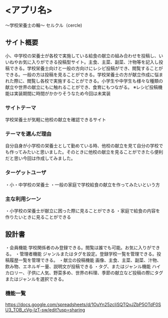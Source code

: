 # <アプリ名>
〜学校栄養士の輪〜
セルクル（cercle)

## サイト概要
小、中学校の栄養士が各校で実施している給食の献立の組み合わせを投稿し、いいねやお気に入りができる投稿型サイト。主食、主菜、副菜、汁物等を記入し投稿できる。学校栄養士向けと一般の方向けにレシピ投稿ができ、閲覧することができる。一般の方は投稿を見ることができる。学校栄養士の方が献立作成に悩まれた際に、閲覧し各校で実施することができる。小学生や中学生も様々な種類の献立や世界の献立にもに触れることができ、食育にもつながる。
※レシピ投稿機能は実装期間に時間がかかりそうなため今回は未実装

### サイトテーマ
学校栄養士が気軽に他校の献立を確認できるサイト

### テーマを選んだ理由
自分自身が小学校の栄養士として勤めている時、他校の献立を見て自分の学校でも作ってみたいと思いました。そのときに他校の献立を見ることができたら便利だと思い今回は作成してみました。

### ターゲットユーザ
・小・中学校の栄養士
・一般の家庭で学校給食の献立を作ってみたいという方

### 主な利用シーン
・小学校の栄養士が献立に困った際に見ることができる
・家庭で給食の内容を作りたいときに見ることができる

## 設計書
・会員機能
学校関係者のみ登録できる。閲覧は誰でも可能。お気に入りができる。
・管理者機能
ジャンルまたはタグを設定。登録学校一覧を管理できる。投稿履歴一覧を管理できる。
・献立の投稿機能
画像、主食、主菜、副菜、汁物、飲み物、エネルギー量、説明文が投稿できる
・タグ、またはジャンル機能
ハイカロリー、子供に人気、野菜多め、世界の料理、季節の献立など投稿の際にタグまたはジャンルを選択できる。



### 機能一覧
https://docs.google.com/spreadsheets/d/1OuYn25zcliSQTQvJZbP5OTdF0SU3_TOB_cVg-lzT-sw/edit?usp=sharing

